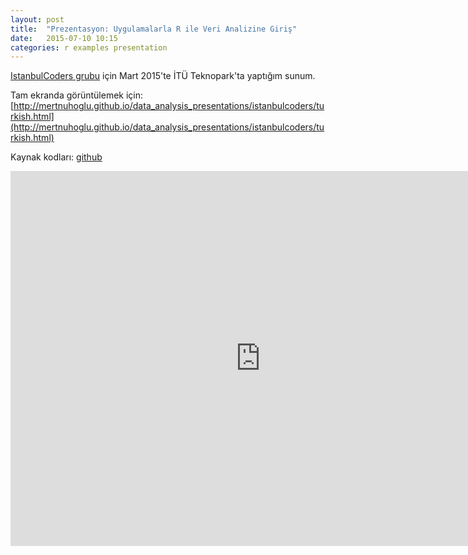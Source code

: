 ```yaml
---
layout: post
title:  "Prezentasyon: Uygulamalarla R ile Veri Analizine Giriş"
date:   2015-07-10 10:15
categories: r examples presentation
---
```

[IstanbulCoders grubu](http://istanbulcoders.org) için Mart 2015'te İTÜ Teknopark'ta yaptığım sunum.

Tam ekranda görüntülemek için: [http://mertnuhoglu.github.io/data_analysis_presentations/istanbulcoders/turkish.html](http://mertnuhoglu.github.io/data_analysis_presentations/istanbulcoders/turkish.html)

Kaynak kodları: [github](https://github.com/mertnuhoglu/data_analysis_presentations/istanbulcoders)

<iframe id="html5slides" src="http://mertnuhoglu.github.io/data_analysis_presentations/istanbulcoders/turkish.html" width="800" height="600" scrolling="no" align="middle" frameborder="0"></iframe>

